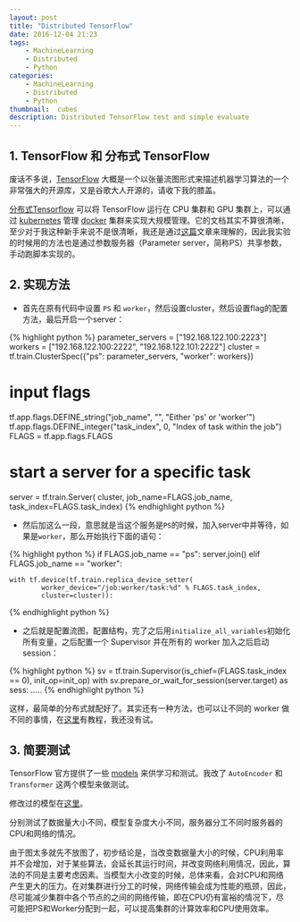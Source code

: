 ```yaml
---
layout: post
title: "Distributed TensorFlow"
date: 2016-12-04 21:23
tags:
    - MachineLearning
    - Distributed
    - Python
categories:
    - MachineLearning
    - Distributed
    - Python
thumbnail:  cubes
description: Distributed TensorFlow test and simple evaluate
---
```


## 1. TensorFlow 和 分布式 TensorFlow

废话不多说，[TensorFlow](https://www.tensorflow.org/) 大概是一个以张量流图形式来描述机器学习算法的一个非常强大的开源库，又是谷歌大人开源的，请收下我的膝盖。

[分布式Tensorflow](https://www.tensorflow.org/versions/r0.12/how_tos/distributed/index.html#distributed-tensorflow) 可以将 TensorFlow 运行在 CPU 集群和 GPU 集群上，可以通过 [kubernetes](http://kubernetes.io/) 管理 [docker](https://www.docker.com/) 集群来实现大规模管理。它的文档其实不算很清晰，至少对于我这种新手来说不是很清晰，我还是通过[这篇](https://ischlag.github.io/2016/06/12/async-distributed-tensorflow/)文章来理解的，因此我实验的时候用的方法也是通过参数服务器（Parameter server，简称PS）共享参数，手动跑脚本实现的。

## 2. 实现方法

- 首先在原有代码中设置 `PS` 和 `worker`，然后设置cluster，然后设置flag的配置方法，最后开启一个server：

{% highlight python %}
parameter_servers = ["192.168.122.100:2223"]
workers = ["192.168.122.100:2222",
           "192.168.122.101:2222"]
cluster = tf.train.ClusterSpec({"ps": parameter_servers, "worker": workers})

# input flags
tf.app.flags.DEFINE_string("job_name", "", "Either 'ps' or 'worker'")
tf.app.flags.DEFINE_integer("task_index", 0, "Index of task within the job")
FLAGS = tf.app.flags.FLAGS

# start a server for a specific task
server = tf.train.Server(
    cluster, job_name=FLAGS.job_name, task_index=FLAGS.task_index)
{% endhighlight python %}

- 然后加这么一段，意思就是当这个服务是`PS`的时候，加入server中并等待，如果是`worker`，那么开始执行下面的语句：

{% highlight python %}
if FLAGS.job_name == "ps":
    server.join()
elif FLAGS.job_name == "worker":

    with tf.device(tf.train.replica_device_setter(
            worker_device="/job:worker/task:%d" % FLAGS.task_index,
            cluster=cluster)):
{% endhighlight python %}

- 之后就是配置流图，配置结构，完了之后用`initialize_all_variables`初始化所有变量，之后配置一个 Supervisor 并在所有的 worker 加入之后启动 session：

{% highlight python %}
    sv = tf.train.Supervisor(is_chief=(FLAGS.task_index == 0),
                             init_op=init_op)
    with sv.prepare_or_wait_for_session(server.target) as sess:
		.....
{% endhighlight python %}

这样，最简单的分布式就配好了。其实还有一种方法，也可以让不同的 worker 做不同的事情，在[这里](http://learningtensorflow.com/lesson11/)有教程，我还没有试。

## 3. 简要测试

TensorFlow 官方提供了一些 [models](https://github.com/tensorflow/models) 来供学习和测试。我改了 `AutoEncoder` 和 `Transformer` 这两个模型来做测试。

修改过的模型在[这里](https://github.com/firiceguo/my-tensorflow-distributed)。

分别测试了数据量大小不同，模型复杂度大小不同，服务器分工不同时服务器的CPU和网络的情况。

由于图太多就先不放图了，初步结论是，当改变数据量大小的时候，CPU利用率并不会增加，对于某些算法，会延长其运行时间，并改变网络利用情况，因此，算法的不同是主要考虑因素。当模型大小改变的时候，总体来看，会对CPU和网络产生更大的压力。在对集群进行分工的时候，网络传输会成为性能的瓶颈，因此，尽可能减少集群中各个节点的之间的网络传输，即在CPU仍有富裕的情况下，尽可能把PS和Worker分配到一起，可以提高集群的计算效率和CPU使用效率。
